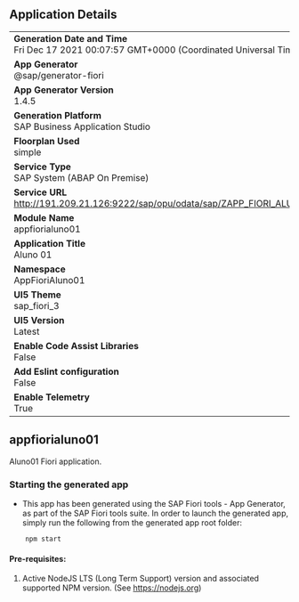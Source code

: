 ## Application Details
|               |
| ------------- |
|**Generation Date and Time**<br>Fri Dec 17 2021 00:07:57 GMT+0000 (Coordinated Universal Time)|
|**App Generator**<br>@sap/generator-fiori|
|**App Generator Version**<br>1.4.5|
|**Generation Platform**<br>SAP Business Application Studio|
|**Floorplan Used**<br>simple|
|**Service Type**<br>SAP System (ABAP On Premise)|
|**Service URL**<br>http://191.209.21.126:9222/sap/opu/odata/sap/ZAPP_FIORI_ALUNO01_SRV
|**Module Name**<br>appfiorialuno01|
|**Application Title**<br>Aluno 01|
|**Namespace**<br>AppFioriAluno01|
|**UI5 Theme**<br>sap_fiori_3|
|**UI5 Version**<br>Latest|
|**Enable Code Assist Libraries**<br>False|
|**Add Eslint configuration**<br>False|
|**Enable Telemetry**<br>True|

## appfiorialuno01

Aluno01 Fiori application.

### Starting the generated app

-   This app has been generated using the SAP Fiori tools - App Generator, as part of the SAP Fiori tools suite.  In order to launch the generated app, simply run the following from the generated app root folder:

```
    npm start
```

#### Pre-requisites:

1. Active NodeJS LTS (Long Term Support) version and associated supported NPM version.  (See https://nodejs.org)


